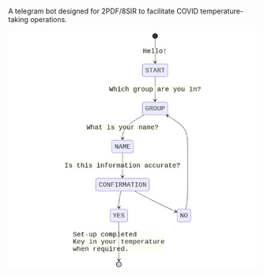 # 
A telegram bot designed for 2PDF/8SIR to facilitate COVID temperature-taking operations.

![state_diagram](state_diagram.jpg)
